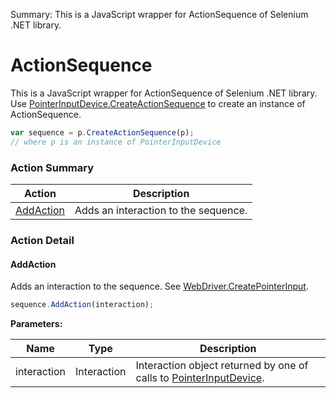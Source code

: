 Summary: This is a JavaScript wrapper for ActionSequence of Selenium .NET library.

# ActionSequence

This is a JavaScript wrapper for ActionSequence of Selenium .NET library.Use [PointerInputDevice.CreateActionSequence](PointerInputDevice.md#createactionsequence) to create an instance of ActionSequence.
```javascript
var sequence = p.CreateActionSequence(p);
// where p is an instance of PointerInputDevice
```






<!-- ============================== property summary ========================== -->

<!-- ============================== action summary ========================== -->



### Action Summary
|  **Action** | **Description** | 
| ----------- | --------------- |
|  [AddAction](#addaction) | Adds an interaction to the sequence. |



<!-- ============================== property detail ========================== -->


<!-- ============================== action detail ========================== -->

### Action Detail

<a name="AddAction"></a>    
#### AddAction

Adds an interaction to the sequence. See [WebDriver.CreatePointerInput](WebDriver.md#createpointerinput).

```javascript
sequence.AddAction(interaction);
```


**Parameters:**

|  **Name** | **Type** | **Description** |
| ---------- | -------- | --------------- |
| interaction | Interaction |  Interaction object returned by one of calls to [PointerInputDevice](PointerInputDevice.md). |





<a name="see.also.actionsequence.addaction"></a>

  

